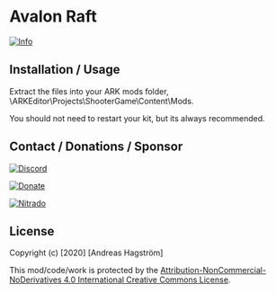 # Avalon Raft

[![Info](https://i.imgur.com/1XUfPd8.png)](https://steamcommunity.com/sharedfiles/filedetails/?id=1617193641)

## Installation / Usage

Extract the files into your ARK mods folder, \ARKEditor\Projects\ShooterGame\Content\Mods\. 

You should not need to restart your kit, but its always recommended.

## Contact / Donations / Sponsor
[![Discord](https://i.imgur.com/DJdX8Sl.png)](https://discord.gg/RjNHWbX)

[![Donate](https://i.imgur.com/aZg9Uef.png)](https://www.paypal.com/cgi-bin/webscr?cmd=_s-xclick&hosted_button_id=VCWZQKLVK35J8)

[![Nitrado](https://i.imgur.com/UnEUi0X.png)](http://nitra.do/prome)

## License

Copyright (c) [2020] [Andreas Hagström]

This mod/code/work is protected by the [Attribution-NonCommercial-NoDerivatives 4.0 International Creative Commons License](https://creativecommons.org/licenses/by-nc-nd/4.0/legalcode).
